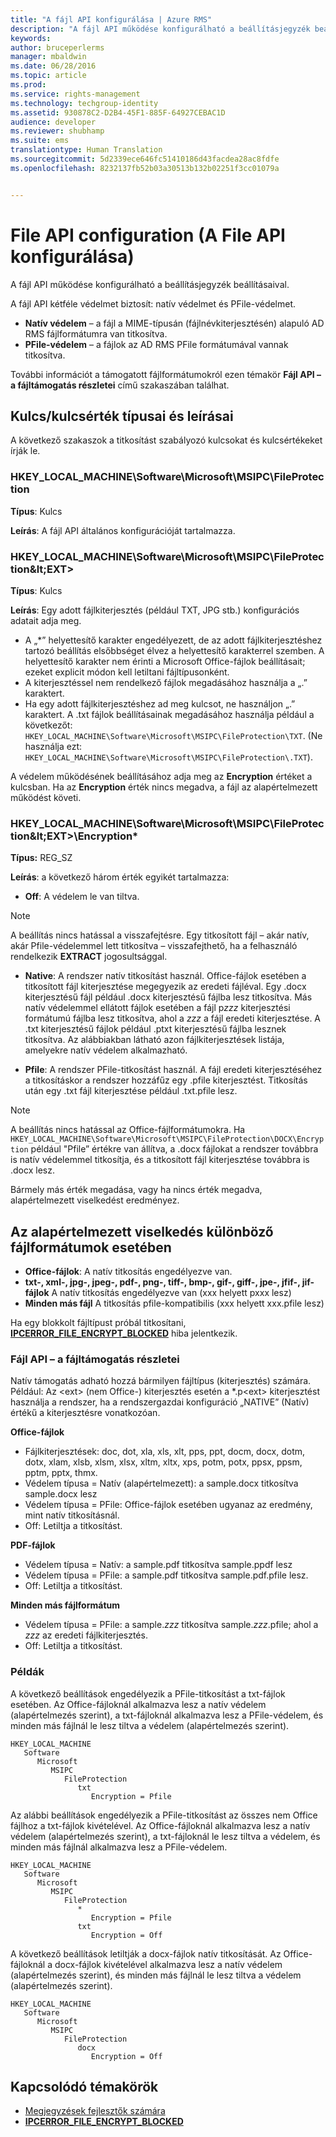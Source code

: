 ```yaml
---
title: "A fájl API konfigurálása | Azure RMS"
description: "A fájl API működése konfigurálható a beállításjegyzék beállításaival."
keywords: 
author: bruceperlerms
manager: mbaldwin
ms.date: 06/28/2016
ms.topic: article
ms.prod: 
ms.service: rights-management
ms.technology: techgroup-identity
ms.assetid: 930878C2-D2B4-45F1-885F-64927CEBAC1D
audience: developer
ms.reviewer: shubhamp
ms.suite: ems
translationtype: Human Translation
ms.sourcegitcommit: 5d2339ece646fc51410186d43facdea28ac8fdfe
ms.openlocfilehash: 8232137fb52b03a30513b132b02251f3cc01079a


---
```


# File API configuration (A File API konfigurálása)


A fájl API működése konfigurálható a beállításjegyzék beállításaival.

A fájl API kétféle védelmet biztosít: natív védelmet és PFile-védelmet.

-   **Natív védelem** – a fájl a MIME-típusán (fájlnévkiterjesztésén) alapuló AD RMS fájlformátumra van titkosítva.
-   **PFile-védelem** – a fájlok az AD RMS PFile formátumával vannak titkosítva.

További információt a támogatott fájlformátumokról ezen témakör **Fájl API – a fájltámogatás részletei** című szakaszában találhat.

## Kulcs/kulcsérték típusai és leírásai

A következő szakaszok a titkosítást szabályozó kulcsokat és kulcsértékeket írják le.

### HKEY_LOCAL_MACHINE\Software\Microsoft\MSIPC\FileProtection

**Típus**: Kulcs

**Leírás**: A fájl API általános konfigurációját tartalmazza.

### HKEY_LOCAL_MACHINE\Software\Microsoft\MSIPC\FileProtection\&lt;EXT&gt;

**Típus**: Kulcs

**Leírás**: Egy adott fájlkiterjesztés (például TXT, JPG stb.) konfigurációs adatait adja meg.

- A „*” helyettesítő karakter engedélyezett, de az adott fájlkiterjesztéshez tartozó beállítás elsőbbséget élvez a helyettesítő karakterrel szemben. A helyettesítő karakter nem érinti a Microsoft Office-fájlok beállításait; ezeket explicit módon kell letiltani fájltípusonként.
- A kiterjesztéssel nem rendelkező fájlok megadásához használja a „.” karaktert.
- Ha egy adott fájlkiterjesztéshez ad meg kulcsot, ne használjon „.” karaktert. A .txt fájlok beállításainak megadásához használja például a következőt: `HKEY_LOCAL_MACHINE\Software\Microsoft\MSIPC\FileProtection\TXT`. (Ne használja ezt: `HKEY_LOCAL_MACHINE\Software\Microsoft\MSIPC\FileProtection\.TXT`).

A védelem működésének beállításához adja meg az **Encryption** értéket a kulcsban. Ha az **Encryption** érték nincs megadva, a fájl az alapértelmezett működést követi.


### HKEY_LOCAL_MACHINE\Software\Microsoft\MSIPC\FileProtection\&lt;EXT&gt;\Encryption*

**Típus:** REG_SZ

**Leírás**: a következő három érték egyikét tartalmazza:

- **Off**: A védelem le van tiltva.

> [!Note] 
> A beállítás nincs hatással a visszafejtésre. Egy titkosított fájl – akár natív, akár Pfile-védelemmel lett titkosítva – visszafejthető, ha a felhasználó rendelkezik **EXTRACT** jogosultsággal.

- **Native**:  A rendszer natív titkosítást használ. Office-fájlok esetében a titkosított fájl kiterjesztése megegyezik az eredeti fájléval. Egy .docx kiterjesztésű fájl például .docx kiterjesztésű fájlba lesz titkosítva. Más natív védelemmel ellátott fájlok esetében a fájl p*zzz* kiterjesztési formátumú fájlba lesz titkosítva, ahol a *zzz* a fájl eredeti kiterjesztése. A .txt kiterjesztésű fájlok például .ptxt kiterjesztésű fájlba lesznek titkosítva. Az alábbiakban látható azon fájlkiterjesztések listája, amelyekre natív védelem alkalmazható.

- **Pfile**: A rendszer PFile-titkosítást használ. A fájl eredeti kiterjesztéséhez a titkosításkor a rendszer hozzáfűz egy .pfile kiterjesztést. Titkosítás után egy .txt fájl kiterjesztése például .txt.pfile lesz.


> [!Note] 
> A beállítás nincs hatással az Office-fájlformátumokra. Ha `HKEY_LOCAL_MACHINE\Software\Microsoft\MSIPC\FileProtection\DOCX\Encryption` például &quot;Pfile” értékre van állítva, a .docx fájlokat a rendszer továbbra is natív védelemmel titkosítja, és a titkosított fájl kiterjesztése továbbra is .docx lesz.

Bármely más érték megadása, vagy ha nincs érték megadva, alapértelmezett viselkedést eredményez.

## Az alapértelmezett viselkedés különböző fájlformátumok esetében

-   **Office-fájlok**: A natív titkosítás engedélyezve van.
-   **txt-, xml-, jpg-, jpeg-, pdf-, png-, tiff-, bmp-, gif-, giff-, jpe-, jfif-, jif-fájlok** A natív titkosítás engedélyezve van (xxx helyett pxxx lesz)
-   **Minden más fájl** A titkosítás pfile-kompatibilis (xxx helyett xxx.pfile lesz)

Ha egy blokkolt fájltípust próbál titkosítani, [**IPCERROR\_FILE\_ENCRYPT\_BLOCKED**](/rights-management/sdk/2.1/api/win/error%20codes) hiba jelentkezik.

### Fájl API – a fájltámogatás részletei

Natív támogatás adható hozzá bármilyen fájltípus (kiterjesztés) számára. Például: Az &lt;ext&gt; (nem Office-) kiterjesztés esetén a \*.p&lt;ext&gt; kiterjesztést használja a rendszer, ha a rendszergazdai konfiguráció „NATIVE” (Natív) értékű a kiterjesztésre vonatkozóan.

**Office-fájlok**

-   Fájlkiterjesztések: doc, dot, xla, xls, xlt, pps, ppt, docm, docx, dotm, dotx, xlam, xlsb, xlsm, xlsx, xltm, xltx, xps, potm, potx, ppsx, ppsm, pptm, pptx, thmx.
-   Védelem típusa = Natív (alapértelmezett): a sample.docx titkosítva sample.docx lesz
-   Védelem típusa = PFile: Office-fájlok esetében ugyanaz az eredmény, mint natív titkosításnál.
-   Off: Letiltja a titkosítást.

**PDF-fájlok**

-   Védelem típusa = Natív: a sample.pdf titkosítva sample.ppdf lesz
-   Védelem típusa = PFile: a sample.pdf titkosítva sample.pdf.pfile lesz.
-   Off: Letiltja a titkosítást.

**Minden más fájlformátum**

-   Védelem típusa = PFile: a sample.*zzz* titkosítva sample.*zzz*.pfile; ahol a *zzz* az eredeti fájlkiterjesztés.
-   Off: Letiltja a titkosítást.

### Példák

A következő beállítások engedélyezik a PFile-titkosítást a txt-fájlok esetében. Az Office-fájloknál alkalmazva lesz a natív védelem (alapértelmezés szerint), a txt-fájloknál alkalmazva lesz a PFile-védelem, és minden más fájlnál le lesz tiltva a védelem (alapértelmezés szerint).

```
HKEY_LOCAL_MACHINE
   Software
      Microsoft
         MSIPC
            FileProtection
               txt
                  Encryption = Pfile
```

Az alábbi beállítások engedélyezik a PFile-titkosítást az összes nem Office fájlhoz a txt-fájlok kivételével. Az Office-fájloknál alkalmazva lesz a natív védelem (alapértelmezés szerint), a txt-fájloknál le lesz tiltva a védelem, és minden más fájlnál alkalmazva lesz a PFile-védelem.

```
HKEY_LOCAL_MACHINE
   Software
      Microsoft
         MSIPC
            FileProtection
               *
                  Encryption = Pfile
               txt
                  Encryption = Off
```

A következő beállítások letiltják a docx-fájlok natív titkosítását. Az Office-fájloknál a docx-fájlok kivételével alkalmazva lesz a natív védelem (alapértelmezés szerint), és minden más fájlnál le lesz tiltva a védelem (alapértelmezés szerint).

```
HKEY_LOCAL_MACHINE
   Software
      Microsoft
         MSIPC
            FileProtection
               docx
                  Encryption = Off
```

## Kapcsolódó témakörök

* [Megjegyzések fejlesztők számára](developer-notes.md)
* [**IPCERROR\_FILE\_ENCRYPT\_BLOCKED**](/rights-management/sdk/2.1/api/win/error%20codes)
 

 



<!--HONumber=Aug16_HO4-->


